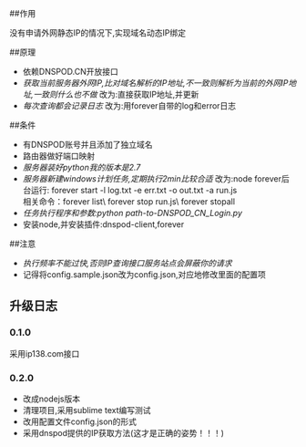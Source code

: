 ##作用

  没有申请外网静态IP的情况下,实现域名动态IP绑定
  
##原理

-  依赖DNSPOD.CN开放接口
-  *获取当前服务器外网IP,比对域名解析的IP地址,不一致则解析为当前的外网IP地址,一致则什么也不做*
改为:直接获取IP地址,并更新
-  *每次查询都会记录日志*
改为:用forever自带的log和error日志

##条件

-  有DNSPOD账号并且添加了独立域名
-  路由器做好端口映射
-  *服务器装好python我的版本是2.7*
-  *服务器新建windows计划任务,定期执行2min比较合适*
改为:node forever后台运行: forever start -l log.txt -e err.txt -o out.txt -a  run.js  
相关命令：forever list\ forever stop run.js\ forever stopall
-  *任务执行程序和参数:python  path-to-DNSPOD_CN_Login.py*
-  安装node,并安装插件:dnspod-client,forever

##注意

-  *执行频率不能过快,否则IP查询接口服务站点会屏蔽你的请求*
-  记得将config.sample.json改为config.json,对应地修改里面的配置项

## 升级日志 

### 0.1.0 

采用ip138.com接口

### 0.2.0 

- 改成nodejs版本
- 清理项目,采用sublime text编写测试
- 改用配置文件config.json的形式
- 采用dnspod提供的IP获取方法(这才是正确的姿势！！！)

